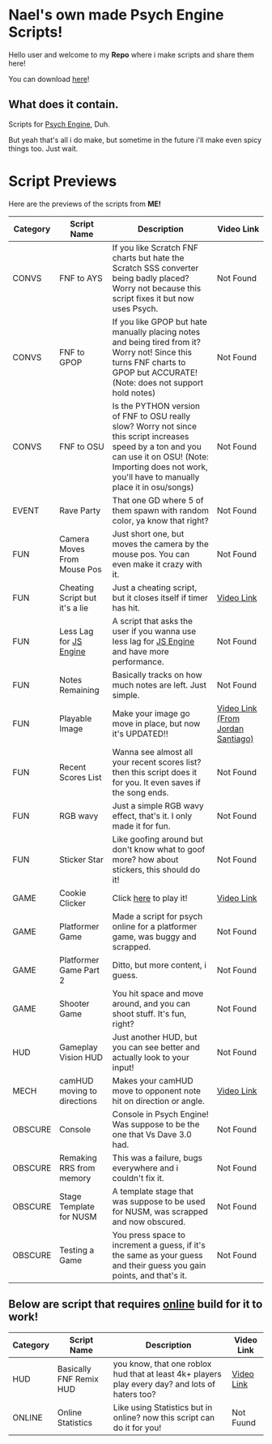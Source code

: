 # Nael's own made Psych Engine Scripts!

Hello user and welcome to my **Repo** where i make scripts and share them here!

You can download [here](https://github.com/ShadowMario/FNF-PsychEngine/archive/refs/heads/main.zip)!

## What does it contain.

Scripts for [Psych Engine](https://github.com/ShadowMario/FNF-PsychEngine), Duh.

But yeah that's all i do make, but sometime in the future i'll make even spicy things too. Just wait.

# Script Previews

Here are the previews of the scripts from **ME!**

| Category | Script Name | Description | Video Link
|----------|-------------|-------------|------------
| CONVS | FNF to AYS | If you like Scratch FNF charts but hate the Scratch SSS converter being badly placed? Worry not because this script fixes it but now uses Psych. | Not Found
| CONVS | FNF to GPOP | If you like GPOP but hate manually placing notes and being tired from it? Worry not! Since this turns FNF charts to GPOP but ACCURATE! (Note: does not support hold notes) | Not Found
| CONVS | FNF to OSU | Is the PYTHON version of FNF to OSU really slow? Worry not since this script increases speed by a ton and you can use it on OSU! (Note: Importing does not work, you'll have to manually place it in osu/songs) | Not Found
| EVENT | Rave Party | That one GD where 5 of them spawn with random color, ya know that right? | Not Found
| FUN | Camera Moves From Mouse Pos | Just short one, but moves the camera by the mouse pos. You can even make it crazy with it. | Not Found
| FUN | Cheating Script but it's a lie | Just a cheating script, but it closes itself if timer has hit. | [Video Link](https://youtu.be/FP7_gSUGmeY?si=SYVXeZGjdm4cBO8I) | Not Found
| FUN | Less Lag for [JS Engine](https://github.com/JordanSantiagoYT/FNF-JS-Engine) | A script that asks the user if you wanna use less lag for [JS Engine](https://github.com/JordanSantiagoYT/FNF-JS-Engine) and have more performance. | Not Found
| FUN | Notes Remaining | Basically tracks on how much notes are left. Just simple. | Not Found
| FUN | Playable Image | Make your image go move in place, but now it's UPDATED!! | [Video Link (From Jordan Santiago)](https://youtu.be/gp4bCDWrfcM?si=AYKff3hsrtLQeoOj)
| FUN | Recent Scores List | Wanna see almost all your recent scores list? then this script does it for you. It even saves if the song ends. | Not Found
| FUN | RGB wavy | Just a simple RGB wavy effect, that's it. I only made it for fun. | Not Found
| FUN | Sticker Star | Like goofing around but don't know what to goof more? how about stickers, this should do it! | Not Found
| GAME | Cookie Clicker | Click [here](https://github.com/NAEL2XD/cookie-clicker-psych-edition) to play it! | [Video Link](https://youtu.be/CDf29irLAw0?si=2z0uhnzqLI-6msn5)
| GAME | Platformer Game | Made a script for psych online for a platformer game, was buggy and scrapped. | Not Found
| GAME | Platformer Game Part 2 | Ditto, but more content, i guess. | Not Found
| GAME | Shooter Game | You hit space and move around, and you can shoot stuff. It's fun, right? | Not Found
| HUD | Gameplay Vision HUD | Just another HUD, but you can see better and actually look to your input! | Not Found
| MECH | camHUD moving to directions | Makes your camHUD move to opponent note hit on direction or angle. | [Video Link](https://www.youtube.com/watch?v=wUp7oNorgH4&t=659s)
| OBSCURE | Console | Console in Psych Engine! Was suppose to be the one that Vs Dave 3.0 had. | Not Found
| OBSCURE | Remaking RRS from memory | This was a failure, bugs everywhere and i couldn't fix it. | Not Found
| OBSCURE | Stage Template for NUSM | A template stage that was suppose to be used for NUSM, was scrapped and now obscured. | Not Found
| OBSCURE | Testing a Game | You press space to increment a guess, if it's the same as your guess and their guess you gain points, and that's it. | Not Found

## Below are script that requires [online](https://github.com/Snirozu/Funkin-Psych-Online) build for it to work!

| Category | Script Name | Description | Video Link
|----------|-------------|-------------|------------
| HUD | Basically FNF Remix HUD | you know, that one roblox hud that at least 4k+ players play every day? and lots of haters too? | [Video Link](https://youtu.be/eGzZqWhqfwg?si=6o7Wsq1X3kPsD73H)
| ONLINE | Online Statistics | Like using Statistics but in online? now this script can do it for you! | Not Fuund